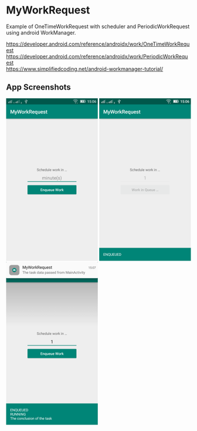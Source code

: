 # MyWorkRequest
Example of OneTimeWorkRequest with scheduler and PeriodicWorkRequest using android WorkManager.

https://developer.android.com/reference/androidx/work/OneTimeWorkRequest<br>
https://developer.android.com/reference/androidx/work/PeriodicWorkRequest<br>
https://www.simplifiedcoding.net/android-workmanager-tutorial/

## App Screenshots
<img src="Screenshots/MyWorkRequest-1.png" width="250"> <img src="Screenshots/MyWorkRequest-2.png" width="250"> <img src="Screenshots/MyWorkRequest-3.png" width="250">